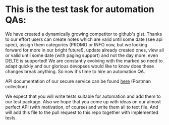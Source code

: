 # This is the test task for automation QAs:

We have created a dynamically growing competitor to github's gist.
Thanks to our effort users can create notes which are valid until some date (see api spec), assign them categories (PROMO or INFO now, but we looking forward for more in our bright future!),
update already created ones, view all or valid until some date (with paging support) and not the day more. even DELTE is supported! 
We are constantly evolving with the marked so need to adapt quickly and our glorious devopses would like to know does these
changes break anything. So now it's time to hire an automation QA.


API documentation of our secure service can be found [here](https://www.getpostman.com/collections/726828d7c5308e3f7a31)
(Postman collection)


We expect that you will write tests suitable for automation and add them to our test package. Also we hope that you come 
up with ideas on our almost perfect API (with motivation, of course) and write them all to text file. And will add this file to the pull request to this repo together 
with implemented tests. 